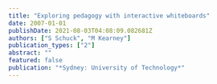 ```yaml
---
title: "Exploring pedagogy with interactive whiteboards"
date: 2007-01-01
publishDate: 2021-08-03T04:08:09.082681Z
authors: ["S Schuck", "M Kearney"]
publication_types: ["2"]
abstract: ""
featured: false
publication: "*Sydney: University of Technology*"
---
```


